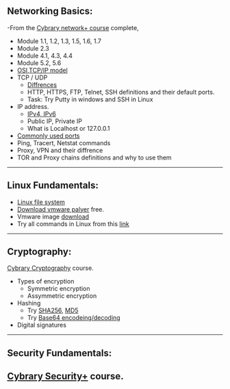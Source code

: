 ## Networking Basics:

-From the [Cybrary network+ course](https://www.cybrary.it/course/comptia-network-plus/) complete,
  - Module 1.1, 1.2, 1.3, 1.5, 1.6, 1.7
  - Module 2.3
  - Module 4.1, 4.3, 4.4
  - Module 5.2, 5.6
- [OSI,TCP/IP model](https://www.youtube.com/watch?v=HEEnLZV2wGI)
- TCP / UDP 
  - [Diffrences](https://upload.wikimedia.org/wikipedia/commons/5/55/Tcp%26udp.jpg)
  - HTTP, HTTPS, FTP, Telnet, SSH definitions and their default ports.
  - Task: Try Putty in windows and SSH in Linux
- IP address.
  - [IPv4, IPv6](https://www.youtube.com/watch?v=aor29pGhlFE)
  - Public IP, Private IP
  - What is Localhost or 127.0.0.1 
- [Commonly used ports](http://www.pearsonitcertification.com/articles/article.aspx?p=1868080)
- Ping, Tracert, Netstat commands
- Proxy, VPN and their diffrence
- TOR and Proxy chains definitions and why to use them

***
## Linux Fundamentals:
- [Linux file system](https://www.cybrary.it/video/linux-file-systems/)
- [Download vmware palyer](https://www.vmware.com/in/products/workstation-player/workstation-player-evaluation.html) free.
- Vmware image [download](https://www.offensive-security.com/kali-linux-vm-vmware-virtualbox-image-download/)
- Try all commands in Linux from this [link](https://www.thegeekstuff.com/2010/11/50-linux-commands/)
***

## Cryptography:
[Cybrary Cryptography](https://www.cybrary.it/course/cryptography/) course.
- Types of encryption
  - Symmetric encryption 
  - Assymmetric encryption
- Hashing
  - Try [SHA256](https://passwordsgenerator.net/sha256-hash-generator/), [MD5](https://passwordsgenerator.net/md5-hash-generator/)
  - Try [Base64 encodeing/decoding](https://www.base64encode.org/)
- Digital signatures

***
## Security Fundamentals:
[Cybrary Security+](https://www.cybrary.it/course/comptia-security-plus/) course.
- 

